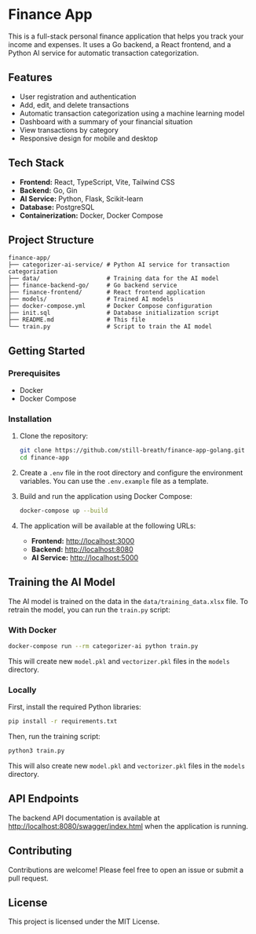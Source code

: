 # Finance App

This is a full-stack personal finance application that helps you track your income and expenses. It uses a Go backend, a React frontend, and a Python AI service for automatic transaction categorization.

## Features

- User registration and authentication
- Add, edit, and delete transactions
- Automatic transaction categorization using a machine learning model
- Dashboard with a summary of your financial situation
- View transactions by category
- Responsive design for mobile and desktop

## Tech Stack

- **Frontend:** React, TypeScript, Vite, Tailwind CSS
- **Backend:** Go, Gin
- **AI Service:** Python, Flask, Scikit-learn
- **Database:** PostgreSQL
- **Containerization:** Docker, Docker Compose

## Project Structure

```
finance-app/
├── categorizer-ai-service/ # Python AI service for transaction categorization
├── data/                   # Training data for the AI model
├── finance-backend-go/     # Go backend service
├── finance-frontend/       # React frontend application
├── models/                 # Trained AI models
├── docker-compose.yml      # Docker Compose configuration
├── init.sql                # Database initialization script
├── README.md               # This file
└── train.py                # Script to train the AI model
```

## Getting Started

### Prerequisites

- Docker
- Docker Compose

### Installation

1.  Clone the repository:

    ```bash
    git clone https://github.com/still-breath/finance-app-golang.git
    cd finance-app
    ```

2.  Create a `.env` file in the root directory and configure the environment variables. You can use the `.env.example` file as a template.

3.  Build and run the application using Docker Compose:

    ```bash
    docker-compose up --build
    ```

4.  The application will be available at the following URLs:

    -   **Frontend:** [http://localhost:3000](http://localhost:3000)
    -   **Backend:** [http://localhost:8080](http://localhost:8080)
    -   **AI Service:** [http://localhost:5000](http://localhost:5000)

## Training the AI Model

The AI model is trained on the data in the `data/training_data.xlsx` file. To retrain the model, you can run the `train.py` script:

### With Docker

```bash
docker-compose run --rm categorizer-ai python train.py
```

This will create new `model.pkl` and `vectorizer.pkl` files in the `models` directory.

### Locally

First, install the required Python libraries:

```bash
pip install -r requirements.txt
```

Then, run the training script:

```bash
python3 train.py
```

This will also create new `model.pkl` and `vectorizer.pkl` files in the `models` directory.

## API Endpoints

The backend API documentation is available at [http://localhost:8080/swagger/index.html](http://localhost:8080/swagger/index.html) when the application is running.

## Contributing

Contributions are welcome! Please feel free to open an issue or submit a pull request.

## License

This project is licensed under the MIT License.
